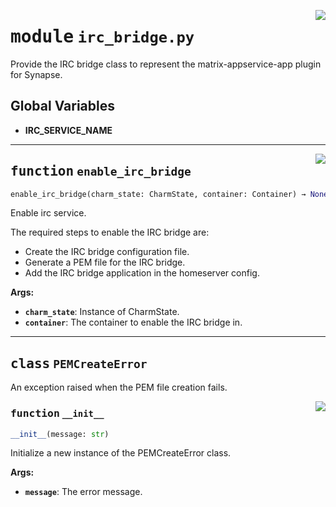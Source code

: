 <!-- markdownlint-disable -->

<a href="../src/irc_bridge.py#L0"><img align="right" style="float:right;" src="https://img.shields.io/badge/-source-cccccc?style=flat-square"></a>

# <kbd>module</kbd> `irc_bridge.py`
Provide the IRC bridge class to represent the matrix-appservice-app plugin for Synapse. 

**Global Variables**
---------------
- **IRC_SERVICE_NAME**

---

<a href="../src/irc_bridge.py#L34"><img align="right" style="float:right;" src="https://img.shields.io/badge/-source-cccccc?style=flat-square"></a>

## <kbd>function</kbd> `enable_irc_bridge`

```python
enable_irc_bridge(charm_state: CharmState, container: Container) → None
```

Enable irc service. 

The required steps to enable the IRC bridge are: 
 - Create the IRC bridge configuration file. 
 - Generate a PEM file for the IRC bridge. 
 - Add the IRC bridge application in the homeserver config. 



**Args:**
 
 - <b>`charm_state`</b>:  Instance of CharmState. 
 - <b>`container`</b>:  The container to enable the IRC bridge in. 


---

## <kbd>class</kbd> `PEMCreateError`
An exception raised when the PEM file creation fails. 

<a href="../src/irc_bridge.py#L25"><img align="right" style="float:right;" src="https://img.shields.io/badge/-source-cccccc?style=flat-square"></a>

### <kbd>function</kbd> `__init__`

```python
__init__(message: str)
```

Initialize a new instance of the PEMCreateError class. 



**Args:**
 
 - <b>`message`</b>:  The error message. 





